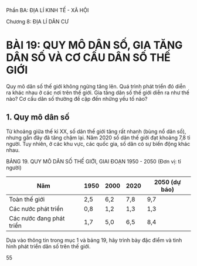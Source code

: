 Phần BA: ĐỊA LÍ KINH TẾ - XÃ HỘI

Chương 8: ĐỊA LÍ DÂN CƯ

# BÀI 19: QUY MÔ DÂN SỐ, GIA TĂNG DÂN SỐ VÀ CƠ CẤU DÂN SỐ THẾ GIỚI

Quy mô dân số thế giới không ngừng tăng lên. Quá trình phát triển đó diễn ra khác nhau ở các nơi trên thế giới. Gia tăng dân số thế giới diễn ra như thế nào? Cơ cấu dân số thường đề cập đến những yếu tố nào?

## 1. Quy mô dân số

Từ khoảng giữa thế kỉ XX, số dân thế giới tăng rất nhanh (bùng nổ dân số), nhưng gần đây đã tăng chậm lại. Năm 2020 số dân thế giới đạt khoảng 7,8 tỉ người. Tuy nhiên, ở các khu vực, các quốc gia, số dân có sự biến động khác nhau.

BẢNG 19. QUY MÔ DÂN SỐ THẾ GIỚI, GIAI ĐOẠN 1950 - 2050
(Đơn vị: tỉ người)

| Năm | 1950 | 2000 | 2020 | 2050 (dự báo) |
|-------------|------|------|------|----------------|
| Toàn thế giới | 2,5 | 6,2 | 7,8 | 9,7 |
| Các nước phát triển | 0,8 | 1,2 | 1,3 | 1,3 |
| Các nước đang phát triển | 1,7 | 5,0 | 6,5 | 8,4 |

Dựa vào thông tin trong mục 1 và bảng 19, hãy trình bày đặc điểm và tình hình phát triển dân số trên thế giới.

55